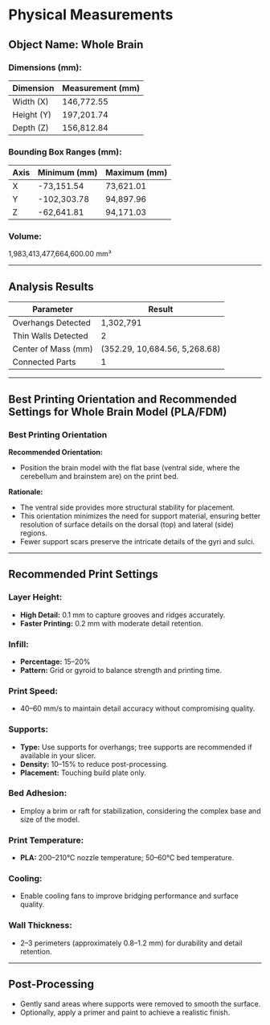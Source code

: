 # Physical Measurements

## Object Name: Whole Brain

### Dimensions (mm):
| Dimension  | Measurement (mm) |
|------------|------------------|
| Width (X)  | 146,772.55       |
| Height (Y) | 197,201.74       |
| Depth (Z)  | 156,812.84       |

### Bounding Box Ranges (mm):
| Axis | Minimum (mm) | Maximum (mm) |
|------|--------------|--------------|
| X    | -73,151.54   | 73,621.01    |
| Y    | -102,303.78  | 94,897.96    |
| Z    | -62,641.81   | 94,171.03    |

### Volume:
1,983,413,477,664,600.00 mm³

---

## Analysis Results

| Parameter           | Result                        |
|---------------------|-------------------------------|
| Overhangs Detected  | 1,302,791                     |
| Thin Walls Detected | 2                             |
| Center of Mass (mm) | (352.29, 10,684.56, 5,268.68) |
| Connected Parts     | 1                             |

---

## Best Printing Orientation and Recommended Settings for Whole Brain Model (PLA/FDM)

### Best Printing Orientation

**Recommended Orientation:**  
- Position the brain model with the flat base (ventral side, where the cerebellum and brainstem are) on the print bed.

**Rationale:**  
- The ventral side provides more structural stability for placement.  
- This orientation minimizes the need for support material, ensuring better resolution of surface details on the dorsal (top) and lateral (side) regions.  
- Fewer support scars preserve the intricate details of the gyri and sulci.

---

## Recommended Print Settings

### Layer Height:
- **High Detail:** 0.1 mm to capture grooves and ridges accurately.  
- **Faster Printing:** 0.2 mm with moderate detail retention.

### Infill:
- **Percentage:** 15–20%  
- **Pattern:** Grid or gyroid to balance strength and printing time.

### Print Speed:
- 40–60 mm/s to maintain detail accuracy without compromising quality.

### Supports:
- **Type:** Use supports for overhangs; tree supports are recommended if available in your slicer.  
- **Density:** 10–15% to reduce post-processing.  
- **Placement:** Touching build plate only.

### Bed Adhesion:
- Employ a brim or raft for stabilization, considering the complex base and size of the model.

### Print Temperature:
- **PLA:** 200–210°C nozzle temperature; 50–60°C bed temperature.

### Cooling:
- Enable cooling fans to improve bridging performance and surface quality.

### Wall Thickness:
- 2–3 perimeters (approximately 0.8–1.2 mm) for durability and detail retention.

---

## Post-Processing

- Gently sand areas where supports were removed to smooth the surface.  
- Optionally, apply a primer and paint to achieve a realistic finish.
